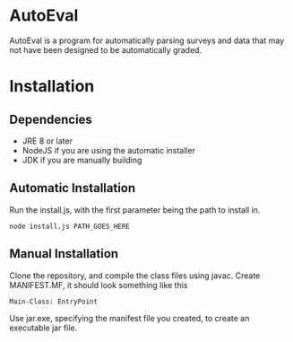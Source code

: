 # AutoEval
AutoEval is a program for automatically parsing surveys and data that may not have been designed to be automatically graded.  

# Installation
## Dependencies
* JRE 8 or later
* NodeJS if you are using the automatic installer
* JDK if you are manually building 
## Automatic Installation
Run the install.js, with the first parameter being the path to install in\.
```
node install.js PATH_GOES_HERE
```

## Manual Installation
Clone the repository, and compile the class files using javac.
Create MANIFEST.MF, it should look something like this
```
Main-Class: EntryPoint

```
Use jar.exe, specifying the manifest file you created, to create an executable jar file.